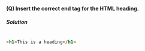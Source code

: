 #### (Q) Insert the correct end tag for the HTML heading.

<h5>Solution</h5>

```HTML

<h1>This is a heading</h1>

```
